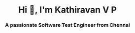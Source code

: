 
<h1 align="center">Hi 👋, I'm Kathiravan V P</h1>
<h3 align="center">A passionate Software Test Engineer from Chennai</h3>


